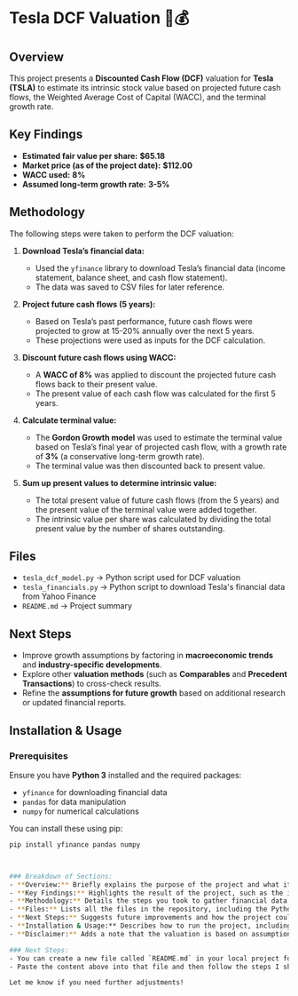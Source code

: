# Tesla DCF Valuation 🚗💰

## Overview  
This project presents a **Discounted Cash Flow (DCF)** valuation for **Tesla (TSLA)** to estimate its intrinsic stock value based on projected future cash flows, the Weighted Average Cost of Capital (WACC), and the terminal growth rate.

## Key Findings  
- **Estimated fair value per share:** **$65.18**  
- **Market price (as of the project date):** **$112.00**  
- **WACC used:** **8%**  
- **Assumed long-term growth rate:** **3-5%**  

## Methodology  
The following steps were taken to perform the DCF valuation:

1. **Download Tesla’s financial data:**  
   - Used the `yfinance` library to download Tesla’s financial data (income statement, balance sheet, and cash flow statement).
   - The data was saved to CSV files for later reference.

2. **Project future cash flows (5 years):**  
   - Based on Tesla’s past performance, future cash flows were projected to grow at 15-20% annually over the next 5 years.
   - These projections were used as inputs for the DCF calculation.

3. **Discount future cash flows using WACC:**  
   - A **WACC of 8%** was applied to discount the projected future cash flows back to their present value.
   - The present value of each cash flow was calculated for the first 5 years.

4. **Calculate terminal value:**  
   - The **Gordon Growth model** was used to estimate the terminal value based on Tesla’s final year of projected cash flow, with a growth rate of **3%** (a conservative long-term growth rate).
   - The terminal value was then discounted back to present value.

5. **Sum up present values to determine intrinsic value:**  
   - The total present value of future cash flows (from the 5 years) and the present value of the terminal value were added together.
   - The intrinsic value per share was calculated by dividing the total present value by the number of shares outstanding.

## Files  
- `tesla_dcf_model.py` → Python script used for DCF valuation  
- `tesla_financials.py` → Python script to download Tesla's financial data from Yahoo Finance  
- `README.md` → Project summary

## Next Steps  
- Improve growth assumptions by factoring in **macroeconomic trends** and **industry-specific developments**.
- Explore other **valuation methods** (such as **Comparables** and **Precedent Transactions**) to cross-check results.
- Refine the **assumptions for future growth** based on additional research or updated financial reports.

## Installation & Usage  
### Prerequisites
Ensure you have **Python 3** installed and the required packages:
- `yfinance` for downloading financial data
- `pandas` for data manipulation
- `numpy` for numerical calculations

You can install these using pip:
```bash
pip install yfinance pandas numpy



### Breakdown of Sections:
- **Overview:** Briefly explains the purpose of the project and what it does.
- **Key Findings:** Highlights the result of the project, such as the intrinsic value per share and the WACC used.
- **Methodology:** Details the steps you took to gather financial data, make projections, and run the DCF calculation.
- **Files:** Lists all the files in the repository, including the Python scripts and Excel file.
- **Next Steps:** Suggests future improvements and how the project could be expanded.
- **Installation & Usage:** Describes how to run the project, including prerequisites and instructions.
- **Disclaimer:** Adds a note that the valuation is based on assumptions and should be treated as an estimate.

### Next Steps:
- You can create a new file called `README.md` in your local project folder.
- Paste the content above into that file and then follow the steps I shared earlier to upload it to GitHub.

Let me know if you need further adjustments!

